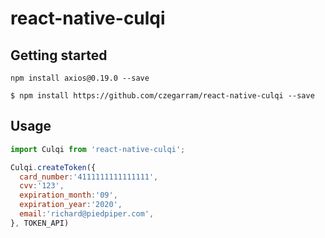 # react-native-culqi

## Getting started
`npm install axios@0.19.0 --save`

`$ npm install https://github.com/czegarram/react-native-culqi --save`

## Usage
```javascript
import Culqi from 'react-native-culqi';

Culqi.createToken({
  card_number:'4111111111111111',
  cvv:'123',
  expiration_month:'09',
  expiration_year:'2020',
  email:'richard@piedpiper.com',
}, TOKEN_API)

```
